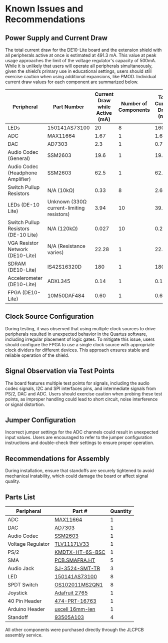# Known Issues and Recommendations

## Power Supply and Current Draw

The total current draw for the DE10-Lite board and the extension shield with all peripherals active at once is estimated at 491.3 mA. This value at peak usage approaches the limit of the voltage regulator's capacity of 500mA. While it is unlikely that users will operate all peripherals simultaneously, given the shield’s primary use in educational settings, users should still exercise caution when using additional expansions, like PMOD. Individual current draw values for each component are summarized below.

| Peripheral                                | Part Number                     | Current Draw while Active (mA) | Number of Components | Total Current Draw (mA) | Justification  |
|-------------------------------------------|----------------------------------|-------------------------------|----------------------|--------------------------|----------------|
| LEDs                                      | 150141AS73100                   | 20                            | 8                    | 160                      | Datasheet      |
| ADC                                       | MAX11664                        | 1.67                          | 1                    | 1.67                     | Datasheet      |
| DAC                                       | AD7303                          | 2.3                           | 1                    | 0.75                     | Datasheet      |
| Audio Codec (General)                     | SSM2603                         | 19.6                          | 1                    | 19.6                     | Datasheet      |
| Audio Codec (Headphone Amplifier)         | SSM2603                         | 62.5                          | 1                    | 62.5                     | Datasheet      |
| Switch Pullup Resistors                   | N/A (10kΩ)                      | 0.33                          | 8                    | 2.64                     | Ohm’s Law      |
| LEDs (DE-10 Lite)                         | Unknown (330Ω current-limiting resistors) | 3.94           | 10                   | 39.4                     | Schematic      |
| Switch Pullup Resistors (DE-10 Lite)      | N/A (120kΩ)                     | 0.027                         | 10                   | 0.27                     | Schematic      |
| VGA Resistor Network (DE10-Lite)          | N/A (Resistance varies)         | 22.28                         | 1                    | 22.28                    | Schematic      |
| SDRAM (DE10-Lite)                         | IS42S16320D                     | 180                           | 1                    | 180                      | Datasheet      |
| Accelerometer (DE10-Lite)                 | ADXL345                         | 0.14                          | 1                    | 0.14                     | Datasheet      |
| FPGA (DE10-Lite)                          | 10M50DAF484                     | 0.60                          | 1                    | 0.60                     | Datasheet      |

## Clock Source Configuration

During testing, it was observed that using multiple clock sources to drive peripherals resulted in unexpected behavior in the Quartus software, including irregular placement of logic gates. To mitigate this issue, users should configure the FPGA to use a single clock source with appropriate clock dividers for different devices. This approach ensures stable and reliable operation of the shield.

## Signal Observation via Test Points

The board features multiple test points for signals, including the audio codec signals, I2C and SPI interfaces pins, and intermediate signals from PS/2, DAC and ADC. Users should exercise caution when probing these test points, as improper handling could lead to short circuit, noise interference or signal distortion.

## Jumper Configuration

Incorrect jumper settings for the ADC channels could result in unexpected input values. Users are encouraged to refer to the jumper configuration instructions and double-check their settings to ensure proper operation.

## Recommendations for Assembly

During installation, ensure that standoffs are securely tightened to avoid mechanical instability, which could damage the board or affect signal quality.

## Parts List

| Peripheral | Part # | Quantity |
|------------|--------|----------|
| ADC | [MAX11664](https://www.digikey.com/en/products/detail/analog-devices-inc-maxim-integrated/MAX11664AUB-T/2776904) | 1 |
| DAC | [AD7303](https://www.digikey.com/en/products/detail/analog-devices-inc/AD7303BRMZ-REEL7/760443) | 1 |
| Audio Codec | [SSM2603](https://www.digikey.com/en/products/detail/analog-devices-inc/SSM2603CPZ-REEL7/1825572) | 1 |
| Voltage Regulator | [TLV1117LV33](https://www.digikey.com/en/products/detail/texas-instruments/TLV1117LV33DCYR/2666508) | 1 |
| PS/2 | [KMDTX-HT-6S-BSC](https://www.digikey.com/en/products/detail/kycon-inc/KMDTX-HT-6S-BSC/10246538) | 1 |
| SMA | [PCB.SMAFRA.HT](https://www.digikey.com/en/products/detail/taoglas-limited/PCB.SMAFRA.HT/5034736) | 5 |
| Audio Jack | [SJ-3524-SMT-TR](https://www.digikey.com/en/products/detail/same-sky-formerly-cui-devices/SJ-3524-SMT-TR-BE/2295987) | 3 |
| LED | [150141AS73100](https://www.digikey.com/en/products/detail/w%C3%BCrth-elektronik/150141AS73100/4489951) | 8 |
| SPDT Switch | [OS102011MS2QN1](https://www.digikey.com/en/products/detail/analog-devices-inc/SSM2603CPZ-REEL7/1825572) | 8 |
| Joystick | [Adafruit 2765](https://www.digikey.com/en/products/detail/adafruit-industries-llc/2765/6193582?utm_adgroup=&utm_source=google&utm_medium=cpc&utm_campaign=PMax%20Shopping_Product_Low%20ROAS%20Categories&utm_term=&utm_content=&utm_id=go_cmp-20243063506_adg-_ad-__dev-c_ext-_prd-6193582_sig-Cj0KCQjw3vO3BhCqARIsAEWblcBk-uoutJC3dSpz2AL3nr86i9Bg8ZY9myD4yaY4qsCevREZxLtPdwgaAlnqEALw_wcB&gad_source=1&gclid=Cj0KCQjw3vO3BhCqARIsAEWblcBk-uoutJC3dSpz2AL3nr86i9Bg8ZY9myD4yaY4qsCevREZxLtPdwgaAlnqEALw_wcB) | 1 |
| 40 Pin Header | [474-PRT-16763](https://www.mouser.com/ProductDetail/SparkFun/PRT-16763?qs=W/MpXkg%252BdQ5xeCq/GKjnlQ%3D%3D&mgh=1&gQT=1) | 1 |
| Arduino Header | [uxcell 16mm-len](https://www.amazon.com/uxcell-Straight-Connector-Arduino-Prototype/dp/B07DK2FXZ9?crid=1C4M14DXTGW0L&dib=eyJ2IjoiMSJ9.zesfsDA9U5NtucXddh7LarAishEP5HTv09WqkczCHOTJrDsA_bt6flhVZdAbOC-Pm5b8IfmV6HLlStlrBppPs0leSWZ0hWMBLc0vsRRO8syV2coDWChEnl9xC8wC_7S5opyFehLodpTJM8UUg6YTi59lbL-EMxSvF98itYIfUiR5cCV24mtHzzDL9OihtxswK2LcoReBmYJ5m8d4iZhRKOvKeYXECJr7i7wnmiHyjLYNwOMTZyq_YWnQ46Fbd85hmiuUOtiN-KnUcjmrGbzX83Y8Bgc2NVk8vtv_47WH5Shh_mhpn7KPBYTroZfShOYDOViDBA3NH4WsVL6WaCrrkvS8EsrNHD098hv_kZ3GH2o.xQp8zv38MMa1wdSZl6OQAS9GpkXyr3fRqkMHCu6PYIM&dib_tag=se&keywords=16mm%2Bheader&qid=1742935262&s=industrial&sprefix=16mm%2Bheader%2Cindustrial%2C96&sr=1-1&th=1) | 1 |
| Standoff | [93505A103](https://www.mcmaster.com/93505A103) | 4 |

All other components were purchased directly through the JLCPCB assembly service.
